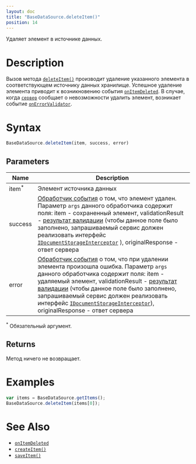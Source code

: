 ```yaml
---
layout: doc
title: "BaseDataSource.deleteItem()"
position: 14
---
```


Удаляет элемент в источнике данных.

# Description

Вызов метода [`deleteItem()`](../BaseDataSource.deleteItem/) производит удаление указанного элемента
в соответствующем источнику данных хранилище. Успешное удаление элемента приводит к возникновению
события [`onItemDeleted`](../BaseDataSource.onItemDeleted/).
В случае, когда [`сервер`](http://infinniplatform.readthedocs.io/api/reference/InfinniPlatform.Sdk.Documents.Interceptors.IDocumentStorageInterceptor.html) сообщает о невозможности удалить элемент, возникает событие [`onErrorValidator`](../BaseDataSource.onErrorValidator/).

# Syntax

```js
BaseDataSource.deleteItem(item, success, error)
```

## Parameters

|Name|Description|
|----|-----------|
|item<sup>*</sup>|Элемент источника данных|
|success|[Обработчик события](../../../Script/) о том, что элемент удален. Параметр `args` данного обработчика содержит поля: item - сохраненный элемент, validationResult - [результат валидации](../ValidationResult/) (чтобы данное поле было заполнено, запрашиваемый сервис должен реализовать интерфейс [`IDocumentStorageInterceptor`](http://infinniplatform.readthedocs.io/api/reference/InfinniPlatform.Sdk.Documents.Interceptors.IDocumentStorageInterceptor.html) ), originalResponse - ответ сервера|
|error|[Обработчик события](../../../Script/) о том, что при удалении элемента произошла ошибка. Параметр `args` данного обработчика содержит поля: item - удаляемый элемент, validationResult - [результат валидации](../ValidationResult/) (чтобы данное поле было заполнено, запрашиваемый сервис должен реализовать интерфейс [`IDocumentStorageInterceptor`](http://infinniplatform.readthedocs.io/api/reference/InfinniPlatform.Sdk.Documents.Interceptors.IDocumentStorageInterceptor.html)), originalResponse - ответ сервера|

<sup>*</sup> Обязательный аргумент.

## Returns

Метод ничего не возвращает.

# Examples

```js
var items = BaseDataSource.getItems();
BaseDataSource.deleteItem(items[0]);
```

# See Also

* [`onItemDeleted`](../BaseDataSource.onItemDeleted/)
* [`createItem()`](../BaseDataSource.createItem/)
* [`saveItem()`](../BaseDataSource.saveItem/)
